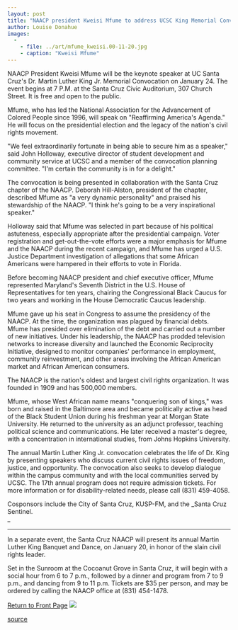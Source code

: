 ```yaml
---
layout: post
title: "NAACP president Kweisi Mfume to address UCSC King Memorial Convocation"
author: Louise Donahue
images:
  -
    - file: ../art/mfume_kweisi.00-11-20.jpg
    - caption: "Kweisi Mfume"
---
```


NAACP President Kweisi Mfume will be the keynote speaker at UC Santa Cruz's Dr. Martin Luther King Jr. Memorial Convocation on January 24. The event begins at 7 P.M. at the Santa Cruz Civic Auditorium, 307 Church Street. It is free and open to the public.

Mfume, who has led the National Association for the Advancement of Colored People since 1996, will speak on "Reaffirming America's Agenda." He will focus on the presidential election and the legacy of the nation's civil rights movement.  
  
"We feel extraordinarily fortunate in being able to secure him as a speaker," said John Holloway, executive director of student development and community service at UCSC and a member of the convocation planning committee. "I'm certain the community is in for a delight."  
  
The convocation is being presented in collaboration with the Santa Cruz chapter of the NAACP. Deborah Hill-Alston, president of the chapter, described Mfume as "a very dynamic personality" and praised his stewardship of the NAACP. "I think he's going to be a very inspirational speaker."  
  
Holloway said that Mfume was selected in part because of his political astuteness, especially appropriate after the presidential campaign. Voter registration and get-out-the-vote efforts were a major emphasis for Mfume and the NAACP during the recent campaign, and Mfume has urged a U.S. Justice Department investigation of allegations that some African Americans were hampered in their efforts to vote in Florida.  
  
Before becoming NAACP president and chief executive officer, Mfume represented Maryland's Seventh District in the U.S. House of Representatives for ten years, chairing the Congressional Black Caucus for two years and working in the House Democratic Caucus leadership.  
  
Mfume gave up his seat in Congress to assume the presidency of the NAACP. At the time, the organization was plagued by financial debts. Mfume has presided over elimination of the debt and carried out a number of new initiatives. Under his leadership, the NAACP has prodded television networks to increase diversity and launched the Economic Reciprocity Initiative, designed to monitor companies' performance in employment, community reinvestment, and other areas involving the African American market and African American consumers.   
  
The NAACP is the nation's oldest and largest civil rights organization. It was founded in 1909 and has 500,000 members.  
  
Mfume, whose West African name means "conquering son of kings," was born and raised in the Baltimore area and became politically active as head of the Black Student Union during his freshman year at Morgan State University. He returned to the university as an adjunct professor, teaching political science and communications. He later received a master's degree, with a concentration in international studies, from Johns Hopkins University.  
  
The annual Martin Luther King Jr. convocation celebrates the life of Dr. King by presenting speakers who discuss current civil rights issues of freedom, justice, and opportunity. The convocation also seeks to develop dialogue within the campus community and with the local communities served by UCSC. The 17th annual program does not require admission tickets. For more information or for disability-related needs, please call (831) 459-4058.  
  
Cosponsors include the City of Santa Cruz, KUSP-FM, and the _Santa Cruz Sentinel.  
_  

* * *

  
  
In a separate event, the Santa Cruz NAACP will present its annual Martin Luther King Banquet and Dance, on January 20, in honor of the slain civil rights leader.

Set in the Sunroom at the Cocoanut Grove in Santa Cruz, it will begin with a social hour from 6 to 7 p.m., followed by a dinner and program from 7 to 9 p.m., and dancing from 9 to 11 p.m. Tickets are $35 per person, and may be ordered by calling the NAACP office at (831) 454-1478.

  
[Return to Front Page][1] ![ ][2]

[1]: ../../index.html
[2]: ../../images/trans.gif

[source](http://www1.ucsc.edu/currents/00-01/12-04/mlk.html "Permalink to mlk")
